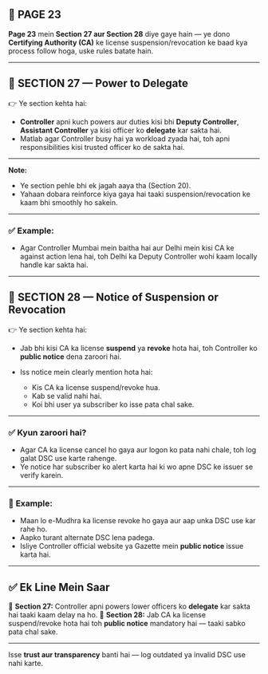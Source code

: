 ## 📄 **PAGE 23**

**Page 23** mein **Section 27 aur Section 28** diye gaye hain — ye dono **Certifying Authority (CA)** ke license suspension/revocation ke baad kya process follow hoga, uske rules batate hain.

---

## 🔹 **SECTION 27 — Power to Delegate**

👉 Ye section kehta hai:

* **Controller** apni kuch powers aur duties kisi bhi **Deputy Controller**, **Assistant Controller** ya kisi officer ko **delegate** kar sakta hai.
* Matlab agar Controller busy hai ya workload zyada hai, toh apni responsibilities kisi trusted officer ko de sakta hai.

---

**Note:**

* Ye section pehle bhi ek jagah aaya tha (Section 20).
* Yahaan dobara reinforce kiya gaya hai taaki suspension/revocation ke kaam bhi smoothly ho sakein.

---

### ✅ **Example:**

* Agar Controller Mumbai mein baitha hai aur Delhi mein kisi CA ke against action lena hai,
  toh Delhi ka Deputy Controller wohi kaam locally handle kar sakta hai.

---

## 🔹 **SECTION 28 — Notice of Suspension or Revocation**

👉 Ye section kehta hai:

* Jab bhi kisi CA ka license **suspend** ya **revoke** hota hai,
  toh Controller ko **public notice** dena zaroori hai.

* Iss notice mein clearly mention hota hai:

  * Kis CA ka license suspend/revoke hua.
  * Kab se valid nahi hai.
  * Koi bhi user ya subscriber ko isse pata chal sake.

---

### ✅ **Kyun zaroori hai?**

* Agar CA ka license cancel ho gaya aur logon ko pata nahi chale, toh log galat DSC use karte rahenge.
* Ye notice har subscriber ko alert karta hai ki wo apne DSC ke issuer se verify karein.

---

### 🧩 **Example:**

* Maan lo e-Mudhra ka license revoke ho gaya aur aap unka DSC use kar rahe ho.
* Aapko turant alternate DSC lena padega.
* Isliye Controller official website ya Gazette mein **public notice** issue karta hai.

---

## ✅ **Ek Line Mein Saar**

📌 **Section 27:** Controller apni powers lower officers ko **delegate** kar sakta hai taaki kaam delay na ho.
📌 **Section 28:** Jab CA ka license suspend/revoke hota hai toh **public notice** mandatory hai — taaki sabko pata chal sake.

---

Isse **trust aur transparency** banti hai — log outdated ya invalid DSC use nahi karte.
